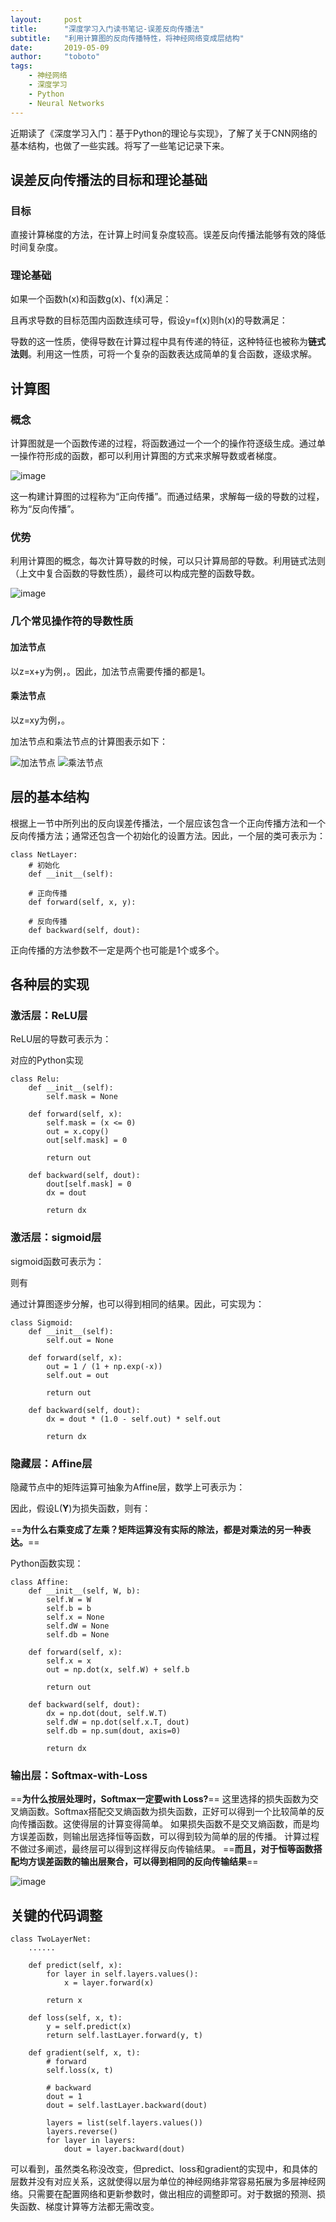 ```yaml
---
layout:     post
title:      "深度学习入门读书笔记-误差反向传播法"
subtitle:   "利用计算图的反向传播特性，将神经网络变成层结构"
date:       2019-05-09
author:     "toboto"
tags:
    - 神经网络
    - 深度学习
    - Python
    - Neural Networks
---
```


近期读了《深度学习入门：基于Python的理论与实现》，了解了关于CNN网络的基本结构，也做了一些实践。将写了一些笔记记录下来。

## 误差反向传播法的目标和理论基础
### 目标
直接计算梯度的方法，在计算上时间复杂度较高。误差反向传播法能够有效的降低时间复杂度。

### 理论基础
如果一个函数h(x)和函数g(x)、f(x)满足：
<script type='text/javascript'>
ele = document.createElement("div");
latex = "h(x)=g(f(x))";
katex.render(latex, ele , katexEqu);
document.write(ele.outerHTML);
</script>
且再求导数的目标范围内函数连续可导，假设y=f(x)则h(x)的导数满足：
<script type='text/javascript'>
ele = document.createElement("div");
latex = "\\frac{dh(x)}{dx}=\\frac{dg(y)}{dy}\\cdot\\frac{dy}{dx}";
katex.render(latex, ele , katexEqu);
document.write(ele.outerHTML);
</script>
导数的这一性质，使得导数在计算过程中具有传递的特征，这种特征也被称为**链式法则**。利用这一性质，可将一个复杂的函数表达成简单的复合函数，逐级求解。

## 计算图
### 概念
计算图就是一个函数传递的过程，将函数通过一个一个的操作符逐级生成。通过单一操作符形成的函数，都可以利用计算图的方式来求解导数或者梯度。

![image](http://www.ituring.com.cn/figures/2018/DeepLearning/060.png)

这一构建计算图的过程称为“正向传播”。而通过结果，求解每一级的导数的过程，称为“反向传播”。

### 优势
利用计算图的概念，每次计算导数的时候，可以只计算局部的导数。利用链式法则（上文中复合函数的导数性质），最终可以构成完整的函数导数。

![image](http://www.ituring.com.cn/figures/2018/DeepLearning/065.png)

### 几个常见操作符的导数性质
#### 加法节点
以z=x+y为例，<span id='kinline1'></span>。因此，加法节点需要传播的都是1。

#### 乘法节点

以z=xy为例，<span id='kinline2'></span>。
<script type='text/javascript'>
ele = document.getElementById('kinline1');
latex = "\\frac{\\partial z}{\\partial x}=\\frac{\\partial z}{\\partial y}=1";
katex.render(latex, ele , katexInline);
ele = document.getElementById('kinline2');
latex = "\\frac{\\partial z}{\\partial x}=y, \\frac{\\partial z}{\\partial y}=x";
katex.render(latex, ele , katexInline);
</script>

加法节点和乘法节点的计算图表示如下：

![加法节点](http://www.ituring.com.cn/figures/2018/DeepLearning/067.png)
![乘法节点](http://www.ituring.com.cn/figures/2018/DeepLearning/070.png)

## 层的基本结构
根据上一节中所列出的反向误差传播法，一个层应该包含一个正向传播方法和一个反向传播方法；通常还包含一个初始化的设置方法。因此，一个层的类可表示为：

```
class NetLayer:
    # 初始化
    def __init__(self):

    # 正向传播
    def forward(self, x, y):

    # 反向传播
    def backward(self, dout):

```
正向传播的方法参数不一定是两个也可能是1个或多个。


## 各种层的实现

### 激活层：ReLU层
ReLU层的导数可表示为：
<script type='text/javascript'>
ele = document.createElement("div");
latex = "\\frac{\\partial y}{\\partial x} = \\begin{cases}";
latex += "1 &\\text{if } x \\gt 0 \\\\ 0 &\\text{if } x \\leq 0 \\end{cases}";
katex.render(latex, ele , katexEqu);
document.write(ele.outerHTML);
</script>
对应的Python实现
```
class Relu:
    def __init__(self):
        self.mask = None

    def forward(self, x):
        self.mask = (x <= 0)
        out = x.copy()
        out[self.mask] = 0

        return out

    def backward(self, dout):
        dout[self.mask] = 0
        dx = dout

        return dx
```

### 激活层：sigmoid层
sigmoid函数可表示为：
<script type='text/javascript'>
ele = document.createElement("div");
latex = "y = \\frac{1}{1+e^{-x}}";
katex.render(latex, ele , katexEqu);
document.write(ele.outerHTML);
</script>
则有
<script type='text/javascript'>
ele = document.createElement("div");
latex = "\\begin{aligned}";
latex += "\\frac{\\partial y}{\\partial x} &= \\frac{e^{-x}}{(1+e^{-x})^2} \\\\";
latex += "&=\\frac{1}{(1+e^{-x})}\\cdot\\frac{e^{-x}}{(1+e^{-x})} \\\\ &=y(1-y) \\end{aligned}";
katex.render(latex, ele , katexEqu);
document.write(ele.outerHTML);
</script>
通过计算图逐步分解，也可以得到相同的结果。因此，可实现为：
```
class Sigmoid:
    def __init__(self):
        self.out = None

    def forward(self, x):
        out = 1 / (1 + np.exp(-x))
        self.out = out

        return out

    def backward(self, dout):
        dx = dout * (1.0 - self.out) * self.out

        return dx
```

### 隐藏层：Affine层

隐藏节点中的矩阵运算可抽象为Affine层，数学上可表示为：
<script type='text/javascript'>
ele = document.createElement("div");
latex = "\\mathbf{X} \\cdot \\mathbf{W} + \\mathbf{B} = \\mathbf{Y}";
katex.render(latex, ele , katexEqu);
document.write(ele.outerHTML);
</script>
因此，假设L(**Y**)为损失函数，则有：
<script type='text/javascript'>
ele = document.createElement("div");
latex = "\\frac{\\partial L}{\\partial \\mathbf{X}} = \\frac{\\partial L}{\\partial \\mathbf{Y}}\\cdot\\frac{\\partial \\mathbf{Y}}{\\partial \\mathbf{X}}=\\frac{\\partial L}{\\partial \\mathbf{Y}}\\cdot \\mathbf{W}^T\\newline\\newline";
latex += "\\frac{\\partial L}{\\partial \\mathbf{W}} = \\frac{\\partial \\mathbf{Y}}{\\partial \\mathbf{W}}\\cdot\\frac{\\partial L}{\\partial \\mathbf{Y}}=\\mathbf{X}^T\\cdot\\frac{\\partial L}{\\partial \\mathbf{Y}}";
katex.render(latex, ele , katexEqu);
document.write(ele.outerHTML);
</script>
==**为什么右乘变成了左乘？矩阵运算没有实际的除法，都是对乘法的另一种表达。**==

Python函数实现：
```
class Affine:
    def __init__(self, W, b):
        self.W = W
        self.b = b
        self.x = None
        self.dW = None
        self.db = None

    def forward(self, x):
        self.x = x
        out = np.dot(x, self.W) + self.b

        return out

    def backward(self, dout):
        dx = np.dot(dout, self.W.T)
        self.dW = np.dot(self.x.T, dout)
        self.db = np.sum(dout, axis=0)

        return dx
```

### 输出层：Softmax-with-Loss
==**为什么按层处理时，Softmax一定要with Loss?**==
这里选择的损失函数为交叉熵函数。Softmax搭配交叉熵函数为损失函数，正好可以得到一个比较简单的反向传播函数。这使得层的计算变得简单。
如果损失函数不是交叉熵函数，而是均方误差函数，则输出层选择恒等函数，可以得到较为简单的层的传播。
计算过程不做过多阐述，最终层可以得到<span id='kinline3'></span>这样得反向传输结果。
==**而且，对于恒等函数搭配均方误差函数的输出层聚合，可以得到相同的反向传输结果**==
<script type='text/javascript'>
ele = document.getElementById('kinline3');
latex = "(y_1-t_1,y_2-t_2,\\cdots,y_N-t_N)";
katex.render(latex, ele , katexInline);
</script>

![image](http://www.ituring.com.cn/figures/2018/DeepLearning/091.png)

## 关键的代码调整
```
class TwoLayerNet:
    ......

    def predict(self, x):
        for layer in self.layers.values():
            x = layer.forward(x)

        return x

    def loss(self, x, t):
        y = self.predict(x)
        return self.lastLayer.forward(y, t)

    def gradient(self, x, t):
        # forward
        self.loss(x, t)

        # backward
        dout = 1
        dout = self.lastLayer.backward(dout)

        layers = list(self.layers.values())
        layers.reverse()
        for layer in layers:
            dout = layer.backward(dout)
```

可以看到，虽然类名称没改变，但predict、loss和gradient的实现中，和具体的层数并没有对应关系，这就使得以层为单位的神经网络非常容易拓展为多层神经网络。只需要在配置网络和更新参数时，做出相应的调整即可。对于数据的预测、损失函数、梯度计算等方法都无需改变。
